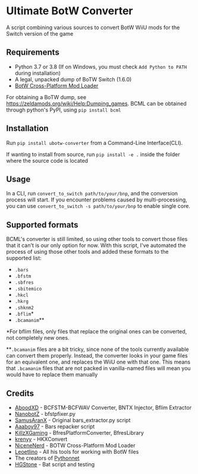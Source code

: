 # Ultimate BotW Converter
A script combining various sources to convert BotW WiiU mods for the Switch version of the game

## Requirements
- Python 3.7 or 3.8 (If on Windows, you must check `Add Python to PATH` during installation)
- A legal, unpacked dump of BoTW Switch (1.6.0)
- [BotW Cross-Platform Mod Loader](https://github.com/NiceneNerd/BCML)

For obtaining a BoTW dump, see https://zeldamods.org/wiki/Help:Dumping_games. BCML can be obtained through python's PyPI, using `pip install bcml`

## Installation
Run `pip install ubotw-converter` from a Command-Line Interface(CLI).  

If wanting to install from source, run `pip install -e .` inside the folder where the source code is located 

## Usage
In a CLI, run `convert_to_switch path/to/your/bnp`, and the conversion process will start. If you encounter problems caused by multi-processing, you can use `convert_to_switch -s path/to/your/bnp` to enable single core. 

## Supported formats
BCML's converter is still limited, so using other tools to convert those files that it can't is our only option for now. With this script, I've automated the process of using those other tools and added these formats to the supported list:
- `.bars`
- `.bfstm`
- `.sbfres`
- `.sbitemico`
- `.hkcl`
- `.hkrg`
- `.shknm2`
- `.bflim`*
- `.bcamanim`**

\*For bflim files, only files that replace the original ones can be converted, not completely new ones.  

\*\*`.bcamanim` files are a bit tricky, since none of the tools currently available can convert them properly. Instead, the converter looks in your game files for an equivalent one, and replaces the WiiU one with that one. This means that `.bcamanim` files that are not packed in vanilla-named files will mean you would have to replace them manually

## Credits 
- [AboodXD](https://github.com/aboood40091) - BCFSTM-BCFWAV Converter, BNTX Injector, Bflim Extractor
- [NanobotZ](https://github.com/NanobotZ) - bfstpfixer.py
- [SamusAranX](https://github.com/SamusAranX) - Original bars_extractor.py script
- [Aaaboy97](https://github.com/Aaaboy97) - Bars repacker script
- [KillzXGaming](https://github.com/KillzXGaming) - BfresPlatformConverter, BfresLibrary
- [krenyy](https://gitlab.com/krenyy) - HKXConvert
- [NiceneNerd](https://github.com/NiceneNerd) - BOTW Cross-Platform Mod Loader
- [Leoetlino](https://github.com/leoetlino) - All his tools for working with BotW files
- The creators of [Pythonnet](https://github.com/pythonnet)
- [HGStone](https://github.com/HGStone) - Bat script and testing
